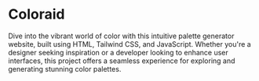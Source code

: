 # Coloraid
Dive into the vibrant world of color with this intuitive palette generator website, built using HTML, Tailwind CSS, and JavaScript. Whether you're a designer seeking inspiration or a developer looking to enhance user interfaces, this project offers a seamless experience for exploring and generating stunning color palettes.
